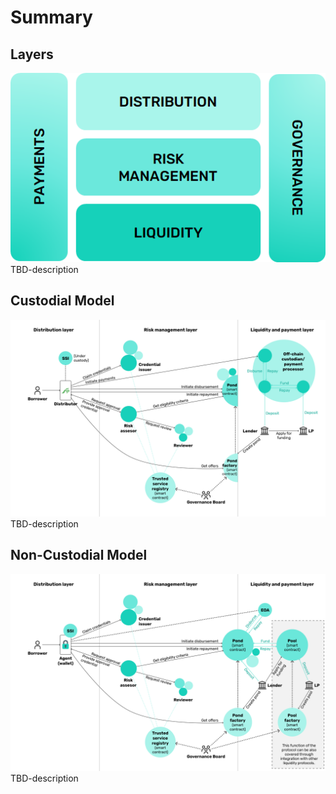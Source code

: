 # Summary
## Layers
![Growr protocol layers](../images/growr-layers.png)
TBD-description
## Custodial Model
![Growr Custodial model](../images/growr-custodial.png)
TBD-description
## Non-Custodial Model
![Growr Custodial model](../images/growr-non-custodial.png)
TBD-description